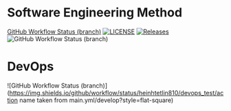 # Software Engineering Method

[GitHub Workflow Status (branch)](https://img.shields.io/github/actions/workflow/status/heinhtetlin810/devops_test/main.yml?branch=master)
[![LICENSE](https://img.shields.io/github/license/heinhtetlin810/devops_test.svg?style=flat-square)](https://github.com/heinhtetlin810/devops_test/blob/master/LICENSE)
[![Releases](https://img.shields.io/github/release/heinhtetlin810/devops_test/all.svg?style=flat-square)](https://github.com/heinhtetlin810/devops_test/releases)
![GitHub Workflow Status (branch)](https://img.shields.io/github/actions/workflow/status/heinhtetlin810/devops_test/main.yml?branch=master)
# DevOps
![GitHub Workflow Status (branch)](https://img.shields.io/github/workflow/status/heinhtetlin810/devops_test/action name taken from main.yml/develop?style=flat-square)
